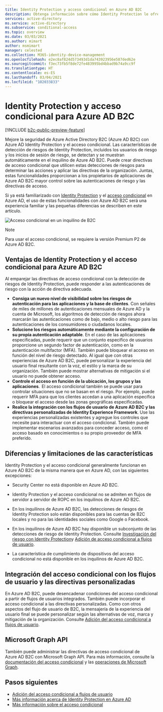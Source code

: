 ```yaml
---
title: Identity Protection y acceso condicional en Azure AD B2C
description: Obtenga información sobre cómo Identity Protection le ofrece visibilidad sobre los inicios de sesión de riesgo y las detecciones de riesgos. Descubra cómo el acceso condicional permite aplicar directivas de la organización en función de los eventos de riesgo en los inquilinos de Azure AD B2C.
services: active-directory
ms.service: active-directory
ms.subservice: conditional-access
ms.topic: overview
ms.date: 03/03/2021
ms.author: mimart
author: msmimart
manager: celested
ms.collection: M365-identity-device-management
ms.openlocfilehash: e2ec8af824d573493d1da743923956e587ded62e
ms.sourcegitcommit: f3ec73fb5f8de72fe483995bd4bbad9b74a9cc9f
ms.translationtype: HT
ms.contentlocale: es-ES
ms.lasthandoff: 03/04/2021
ms.locfileid: "102033833"
---
```

# <a name="identity-protection-and-conditional-access-for-azure-ad-b2c"></a>Identity Protection y acceso condicional para Azure AD B2C

[!INCLUDE [b2c-public-preview-feature](../../includes/active-directory-b2c-public-preview.md)]

Mejore la seguridad de Azure Active Directory B2C (Azure AD B2C) con Azure AD Identity Protection y el acceso condicional. Las características de detección de riesgos de Identity Protection, incluidos los usuarios de riesgo y los inicios de sesión de riesgo, se detectan y se muestran automáticamente en el inquilino de Azure AD B2C. Puede crear directivas de acceso condicional que utilicen estas detecciones de riesgos para determinar las acciones y aplicar las directivas de la organización. Juntas, estas funcionalidades proporcionan a los propietarios de aplicaciones de Azure AD B2C mayor control sobre las autenticaciones de riesgo y las directivas de acceso.
  
Si ya está familiarizado con [Identity Protection](../active-directory/identity-protection/overview-identity-protection.md) y el [acceso condicional](../active-directory/conditional-access/overview.md) en Azure AD, el uso de estas funcionalidades con Azure AD B2C será una experiencia familiar y las pequeñas diferencias se describen en este artículo.

![Acceso condicional en un inquilino de B2C](media/conditional-access-identity-protection-overview/conditional-access-b2c.png)

> [!NOTE]
> Para usar el acceso condicional, se requiere la versión Premium P2 de Azure AD B2C.

## <a name="benefits-of-identity-protection-and-conditional-access-for-azure-ad-b2c"></a>Ventajas de Identity Protection y el acceso condicional para Azure AD B2C  

Al emparejar las directivas de acceso condicional con la detección de riesgos de Identity Protection, puede responder a las autenticaciones de riesgo con la acción de directiva adecuada.

- **Consiga un nuevo nivel de visibilidad sobre los riesgos de autenticación para las aplicaciones y la base de clientes**. Con señales de miles de millones de autenticaciones mensuales de Azure AD y la cuenta de Microsoft, los algoritmos de detección de riesgos ahora marcarán las autenticaciones como de bajo, medio o alto riesgo para las autenticaciones de los consumidores o ciudadanos locales.
- **Solucione los riesgos automáticamente mediante la configuración de su propia autenticación adaptable**. En el caso de las aplicaciones especificadas, puede requerir que un conjunto específico de usuarios proporcione un segundo factor de autenticación, como en la autenticación multifactor (MFA). También puede bloquear el acceso en función del nivel de riesgo detectado. Al igual que con otras experiencias de Azure AD B2C, puede personalizar la experiencia del usuario final resultante con la voz, el estilo y la marca de su organización. También puede mostrar alternativas de mitigación si el usuario no puede obtener acceso.
- **Controle el acceso en función de la ubicación, los grupos y las aplicaciones**.  El acceso condicional también se puede usar para controlar situaciones que no se basan en el riesgo. Por ejemplo, puede requerir MFA para que los clientes accedan a una aplicación específica o bloquear el acceso desde las zonas geográficas especificadas.
- **Realice la integración con los flujos de usuario de Azure AD B2C y las directivas personalizadas de Identity Experience Framework**. Use las experiencias personalizadas existentes y agregue los controles que necesite para interactuar con el acceso condicional. También puede implementar escenarios avanzados para conceder acceso, como el acceso basado en conocimientos o su propio proveedor de MFA preferido.

## <a name="feature-differences-and-limitations"></a>Diferencias y limitaciones de las características

Identity Protection y el acceso condicional generalmente funcionan en Azure AD B2C de la misma manera que en Azure AD, con las siguientes excepciones:

- Security Center no está disponible en Azure AD B2C.

- Identity Protection y el acceso condicional no se admiten en flujos de servidor a servidor de ROPC en los inquilinos de Azure AD B2C.

- En los inquilinos de Azure AD B2C, las detecciones de riesgos de Identity Protection solo están disponibles para las cuentas de B2C locales y no para las identidades sociales como Google o Facebook.

- En los inquilinos de Azure AD B2C hay disponible un subconjunto de las detecciones de riesgo de Identity Protection. Consulte [Investigación del riesgo con Identity Protection](identity-protection-investigate-risk.md)y [Adición de acceso condicional a flujos de usuario](conditional-access-user-flow.md).

- La característica de cumplimiento de dispositivos del acceso condicional no está disponible en los inquilinos de Azure AD B2C.


## <a name="integrate-conditional-access-with-user-flows-and-custom-policies"></a>Integración del acceso condicional con los flujos de usuario y las directivas personalizadas

En Azure AD B2C, puede desencadenar condiciones del acceso condicional a partir de flujos de usuarios integrados. También puede incorporar el acceso condicional a las directivas personalizadas. Como con otros aspectos del flujo de usuario de B2C, la mensajería de la experiencia del usuario final se puede personalizar según las alternativas de voz, marca y mitigación de la organización. Consulte [Adición del acceso condicional a flujos de usuario](conditional-access-user-flow.md).

## <a name="microsoft-graph-api"></a>Microsoft Graph API

También puede administrar las directivas de acceso condicional de Azure AD B2C con Microsoft Graph API. Para más información, consulte la [documentación del acceso condicional](../active-directory/conditional-access/overview.md) y las [operaciones de Microsoft Graph](microsoft-graph-operations.md#conditional-access).

## <a name="next-steps"></a>Pasos siguientes

- [Adición del acceso condicional a flujos de usuario](conditional-access-user-flow.md)
- [Más información acerca de Identity Protection en Azure AD](../active-directory/identity-protection/overview-identity-protection.md)
- [Más información sobre el acceso condicional](../active-directory/conditional-access/overview.md)